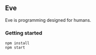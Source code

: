 ## Eve

Eve is programming designed for humans.

### Getting started

```
npm install
npm start
```
